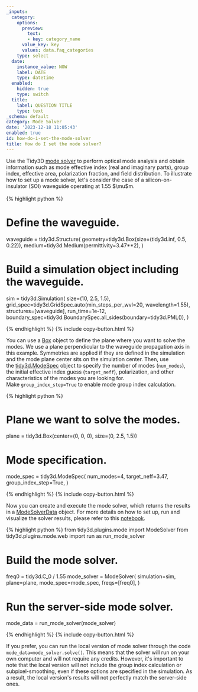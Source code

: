 ```yaml
---
_inputs:
  category:
    options:
      preview:
        text:
        - key: category_name
      value_key: key
      values: data.faq_categories
    type: select
  date:
    instance_value: NOW
    label: DATE
    type: datetime
  enabled:
    hidden: true
    type: switch
  title:
    label: QUESTION TITLE
    type: text
_schema: default
category: Mode Solver
date: '2023-12-18 11:05:43'
enabled: true
id: how-do-i-set-the-mode-solver
title: How do I set the mode solver?
---
```


<div>Use the Tidy3D <a target="_blank" rel="noopener" href="https://docs.flexcompute.com/projects/tidy3d/en/latest/_autosummary/tidy3d.plugins.mode.ModeSolver.html#tidy3d.plugins.mode.ModeSolver">mode solver</a> to perform optical mode analysis and obtain information such as mode effective index (real and imaginary parts), group index, effective area, polarization fraction, and field distribution. To illustrate how to set up a mode solver, let's consider the case of a silicon-on-insulator (SOI) waveguide operating at 1.55 $\mu$m.</div>

<div> </div>

<div markdown class="code-snippet">{% highlight python %}

# Define the waveguide.
waveguide = tidy3d.Structure(
    geometry=tidy3d.Box(size=(tidy3d.inf, 0.5, 0.22)),
    medium=tidy3d.Medium(permittivity=3.47**2),
)

# Build a simulation object including the waveguide.
sim = tidy3d.Simulation(
    size=(10, 2.5, 1.5),
    grid_spec=tidy3d.GridSpec.auto(min_steps_per_wvl=20, wavelength=1.55),
    structures=[waveguide],
    run_time=1e-12,
    boundary_spec=tidy3d.BoundarySpec.all_sides(boundary=tidy3d.PML()),
)

{% endhighlight %}
{% include copy-button.html %}</div>

<div><p>You can use a <a target="_blank" rel="noopener" href="https://docs.flexcompute.com/projects/tidy3d/en/latest/_autosummary/tidy3d.Box.html#tidy3d.Box">Box</a> object to define the plane where you want to solve the modes. We use a plane perpendicular to the waveguide propagation axis in this example. Symmetries are applied if they are defined in the simulation and the mode plane center sits on the simulation center. Then, use the&nbsp;<a target="_blank" rel="noopener" href="https://docs.flexcompute.com/projects/tidy3d/en/latest/_autosummary/tidy3d.ModeSpec.html#tidy3d.ModeSpec">tidy3d.ModeSpec</a>&nbsp;object to specify the number of modes (<code>num_modes</code>), the initial effective index guess (<code>target_neff</code>), polarization, and other characteristics of the modes you are looking for. Make&nbsp;<code>group_index_step=True</code> to enable mode group index calculation.</p><div markdown class="code-snippet">{% highlight python %}

# Plane we want to solve the modes.
plane = tidy3d.Box(center=(0, 0, 0), size=(0, 2.5, 1.5))

# Mode specification.
mode_spec = tidy3d.ModeSpec(
  num_modes=4,
  target_neff=3.47,
  group_index_step=True,
)

{% endhighlight %}
{% include copy-button.html %}</div><p>Now you can create and execute the mode solver, which returns the results in a <a target="_blank" rel="noopener" href="https://docs.flexcompute.com/projects/tidy3d/en/latest/_autosummary/tidy3d.plugins.mode.ModeSolverData.html#tidy3d.plugins.mode.ModeSolverData">ModeSolverData</a> object. For more details on how to set up, run and visualize the solver results, please refer to this <a href="https://www.flexcompute.com/tidy3d/examples/notebooks/ModeSolver/">notebook</a>.</p><div markdown class="code-snippet">{% highlight python %}
from tidy3d.plugins.mode import ModeSolver
from tidy3d.plugins.mode.web import run as run_mode_solver

# Build the mode solver.
freq0 = tidy3d.C_0 / 1.55
mode_solver = ModeSolver(
  simulation=sim,
  plane=plane,
  mode_spec=mode_spec,
  freqs=[freq0],
)

# Run the server-side mode solver.
mode_data = run_mode_solver(mode_solver)

{% endhighlight %}
{% include copy-button.html %}</div><p>If you prefer, you can run the local version of mode solver through the code <code>mode_data=mode_solver.solve()</code>. This means that the solver will run on your own computer and will not require any credits. However, it's important to note that the local version will not include the group index calculation or subpixel-smoothing, even if these options are specified in the simulation. As a result, the local version's results will not perfectly match the server-side ones.</p></div>